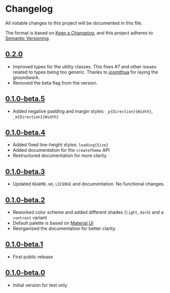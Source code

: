# Changelog

All notable changes to this project will be documented in this file.

The format is based on [Keep a Changelog](https://keepachangelog.com/en/1.0.0/),
and this project adheres to [Semantic Versioning](https://semver.org/spec/v2.0.0.html).

## [0.2.0](https://github.com/arabold/react-native-whirlwind/releases/tag/v0.2.0)

- Improved types for the utility classes. This fixes #7 and other issues related to types being too generic. Thanks to [josmithua](https://github.com/josmithua) for laying the groundwork.
- Removed the beta flag from the version.

## [0.1.0-beta.5](https://github.com/arabold/react-native-whirlwind/releases/tag/v0.1.0-beta.5)

- Added negative padding and margin styles: `_p{Direction}{Width}`, `_m{Direction}{Width}`

## [0.1.0-beta.4](https://github.com/arabold/react-native-whirlwind/releases/tag/v0.1.0-beta.4)

- Added fixed line-height styles: `leading{Size}`
- Added documentation for the `createTheme` API
- Restructured documentation for more clarity

## [0.1.0-beta.3](https://github.com/arabold/react-native-whirlwind/releases/tag/v0.1.0-beta.3)

- Updated `README.md`, `LICENSE` and documentation. No functional changes.

## [0.1.0-beta.2](https://github.com/arabold/react-native-whirlwind/releases/tag/v0.1.0-beta.2)

- Reworked color scheme and added different shades (`light`, `dark`) and a `contrast` variant
- Default palette is based on [Material UI](https://material-ui.com/)
- Reorganized the documentation for better clarity

## [0.1.0-beta.1](https://github.com/arabold/react-native-whirlwind/releases/tag/v0.1.0-beta.1)

- First public release

## [0.1.0-beta.0](https://github.com/arabold/react-native-whirlwind/releases/tag/v0.1.0-beta.0)

- Initial version for test only
